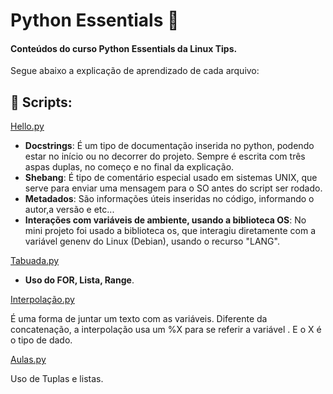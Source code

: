 
# Python Essentials  📘
#### Conteúdos do curso Python Essentials da Linux Tips.

Segue abaixo a explicação de aprendizado de cada arquivo:









## 🔗 Scripts:

[Hello.py](https://github.com/esth3rSants/python-essentials/blob/main/python3/hello.py) 
 
 * **Docstrings**: É um tipo de documentação inserida no python, podendo estar no início ou no decorrer do projeto. Sempre é escrita com três aspas duplas, no começo e no final da explicação.
 * **Shebang**: É tipo de comentário especial usado em sistemas UNIX, que serve para enviar uma mensagem para o SO antes do script ser rodado. 
 * **Metadados**: São informações úteis inseridas no código, informando o autor,a versão e etc...
 * **Interações com variáveis de ambiente, usando a biblioteca OS**: No mini projeto foi usado a biblioteca os, que interagiu diretamente com  a variável genenv do Linux (Debian), usando o recurso "LANG".

[Tabuada.py](https://github.com/esth3rSants/python-essentials/blob/main/python3/tabuada.py)
* **Uso do FOR, Lista, Range**.

[Interpolação.py](https://github.com/esth3rSants/python-essentials/blob/main/python3/interpolacao.py)

É uma forma de juntar um texto com as variáveis. Diferente da concatenação, a interpolação usa um %X para se referir a variável . E o X é o tipo de dado.

[Aulas.py](https://github.com/esth3rSants/python-essentials/blob/main/python3/aulas.py)

Uso de Tuplas e listas.
